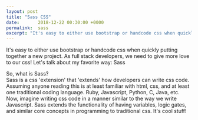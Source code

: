 ```yaml
---
layout: post
title: "Sass CSS"
date:       2018-12-22 00:30:00 +0000
permalink:  sass
excerpt: "It's easy to either use bootstrap or handcode css when quickly putting together a new project. As full stack developers, we need to give more love to our css! Let's talk about my favorite way: Sass"
---
```

 
It's easy to either use bootstrap or handcode css when quickly putting together a new project. As full stack developers, we need to give more love to our css! Let's talk about my favorite way: Sass

So, what is Sass?  
Sass is a css 'extension' that 'extends' how developers can write css code. Assuming anyone reading this is at least familiar with html, css, and at least one traditional coding language. Ruby, Javascript, Python, C, Java, etc. Now, imagine writing css code in a manner similar to the way we write Javascript. Sass extends the functionality of having variables, logic gates, and similar core concepts in programming to traditional css. It's cool stuff!

